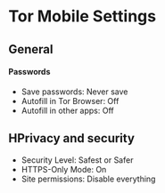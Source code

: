 # Tor Mobile Settings

## General

#### Passwords

- Save passwords: Never save
- Autofill in Tor Browser: Off
- Autofill in other apps: Off

## HPrivacy and security

- Security Level: Safest or Safer
- HTTPS-Only Mode: On
- Site permissions: Disable everything
